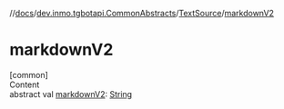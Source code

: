 //[docs](../../../index.md)/[dev.inmo.tgbotapi.CommonAbstracts](../index.md)/[TextSource](index.md)/[markdownV2](markdown-v2.md)



# markdownV2  
[common]  
Content  
abstract val [markdownV2](markdown-v2.md): [String](https://kotlinlang.org/api/latest/jvm/stdlib/kotlin/-string/index.html)  



